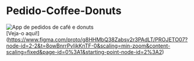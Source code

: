 # Pedido-Coffee-Donuts
![App de pedidos de café e donuts](https://github.com/LuizaMGama/Pedido-Coffee-Donuts/assets/164073139/24e7375e-2671-4e11-b585-8f2787828fb2)
<br>
[Veja-o aqui!]
(https://www.figma.com/proto/g8HHMbQ38Zabsv2r3PAdLT/PROJETO07?node-id=2-2&t=8owBnrrPvIjkKnTF-0&scaling=min-zoom&content-scaling=fixed&page-id=0%3A1&starting-point-node-id=2%3A2)

